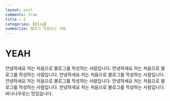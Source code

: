 ```yaml
---
layout: post
comments: true
title : E
categories: [Blog]
summarize: 블로그 처음쓰는 사람
---
```



# YEAH
안녕하세요 저는 처음으로 블로그를 작성하는 사람입니다.
안녕하세요 저는 처음으로 블로그를 작성하는 사람입니다.
안녕하세요 저는 처음으로 블로그를 작성하는 사람입니다.
안녕하세요 저는 처음으로 블로그를 작성하는 사람입니다.
안녕하세요 저는 처음으로 블로그를 작성하는 사람입니다.
안녕하세요 저는 처음으로 블로그를 작성하는 사람입니다.
바나나우유는 맛있습니다.
